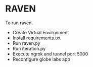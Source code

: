 # RAVEN

To run raven.
* Create Virtual Environment
* Install requirements.txt
* Run raven.py
* Run iteration.py
* Execute ngrok and tunnel port 5000
* Reconfigure globe labs app

